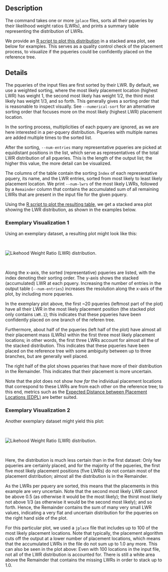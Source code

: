 ## Description

The command takes one or more `jplace` files, sorts all their pqueries by their likelihood weight
ratios (LWRs), and prints a summary table representing the distribution of LWRs.

We provide an
[R script to plot this distribution](https://github.com/lczech/gappa/blob/master/scripts/plot-lwr-distribution.R) in a stacked area plot, see below for examples.
This serves as a quality control check of the placement process, to visualize if the pqueries
could be confidently placed on the reference tree.

## Details

The pqueries of the input files are first sorted by their LWR. By default, we use a weighted
sorting, where the most likely placement location (highest LWR) has weight 1,
the second most likely has weight 1/2, the third most likely has weight 1/3, and so forth.
This generally gives a sorting order that is reasonable to inspect visually.
See `--numerical-sort` for an alternative sorting order that focuses more on the most likely
(highest LWR) placement location.

In the sorting process, multiplicities of each pquery are ignored, as we are here interested in a
per-pquery distribution. Pqueries with multiple names are added multiple times to the sorted list.

After the sorting, `--num-entries` many representative pqueries are picked at equidistant positions
in the list, which serve as representatives of the total LWR distribution of all pqueries.
This is the length of the output list; the higher this value, the more detail can be visualized.

The columns of the table contain the sorting `Index` of each representative pquery, its name,
and the LWR entries, sorted from most likely to least likely placement location.
We print `--num-lwrs` of the most likely LWRs, followed by a `Remainder` column that contains
the accumulated sum of all remaining LWRs that are present in the input file for the given pquery.

Using the [R script to plot the resulting table](https://github.com/lczech/gappa/blob/master/scripts/plot-lwr-distribution.R), we get a stacked area plot showing the LWR distribution, as shown in the examples below.

### Exemplary Visualization 1

Using an exemplary dataset, a resulting plot might look like this:

<br>

![Likehood Weight Ratio (LWR) distribution.](https://github.com/lczech/gappa/blob/master/doc/png/lwr-distribution-1-small.png?raw=true)

<br>

Along the x-axis, the sorted (representative) pqueries are listed, with the index denoting
their sorting order. The y-axis shows the stacked (accumulated) LWR at each pquery.
Increasing the number of entries in the output table (`--num-entries`) increases the resolution
along the x-axis of the plot, by including more pqueries.

In the exemplary plot above, the first ~20 pqueries (leftmost part of the plot) have all their LWR
in the most likely placement position (the stacked plot only contains `LWR.1`);
this indicates that these pqueries have been confidently placed on one branch of the referen tree.

Furthermore, about half of the pqueries (left half of the plot) have almost all
their placement mass (LWRs) within the first three most likely placement locations;
in other words, the first three LWRs account for almost all the of the stacked distribution.
This indicates that these pqueries have been placed on the reference tree with some ambiguity
between up to three branches, but are generally well placed.

The right half of the plot shows pqueries that have more of their distribution in the Remainder.
This indicates that their placement is more uncertain.

Note that the plot does not show *how far* the individual placement locations that correspond
to these LWRs are from each other on the reference tree; to this end, metrics such as the
[Expected Distance between Placement Locations (EDPL)](../wiki/Subcommand:-edpl) are better suited.

### Exemplary Visualization 2

Another exemplary dataset might yield this plot:

<br>

![Likehood Weight Ratio (LWR) distribution.](https://github.com/lczech/gappa/blob/master/doc/png/lwr-distribution-2-small.png?raw=true)

<br>

Here, the distribution is much less certain than in the first dataset:
Only few pqueries are certainly placed, and for the majority of the pqueries, the first five
most likely placement positions (five LWRs) do not contain most of the placement distribution;
almost all the distribution is in the Remainder.

As the LWRs per pquery are sorted, this means that the placements in this example are very uncertain.
Note that the second most likely LWR cannot be above 0.5 (as otherwise it would be the most likely);
the thirst most likely not above 1/3 (as otherwise it would be the second most likely); and so forth.
Hence, the Remainder contains the sum of many very small LWR values, indicating a very flat
and uncertain distribution for the pqueries on the right hand side of the plot.

For this particular plot, we used a `jplace` file that includes up to 100 of the most likely
placement locations. Note that typically, the placement algorithm cuts off the output
at a lower number of placement locations, which means that the accumulated LWRs in the file
do not sum up to 1.0 any more.
This can also be seen in the plot above: Even with 100 locations in the input file,
not all of the LWR distribution is accounted for. There is still a white area above
the Remainder that contains the missing LWRs in order to stack up to 1.0.
